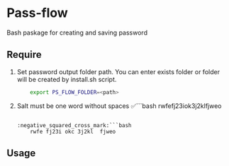 # Pass-flow
Bash paskage for creating and saving password

## Require
1. Set password output folder path. You can enter exists folder or folder will be created by install.sh script. 
    ```bash
        export PS_FLOW_FOLDER=<path>
    ```
2. Salt must be one word without spaces
    :white_check_mark:```bash
        rwfefj23iok3j2klfjweo
    ```

    :negative_squared_cross_mark:```bash
        rwfe fj23i okc 3j2kl  fjweo
    ```
## Usage 
